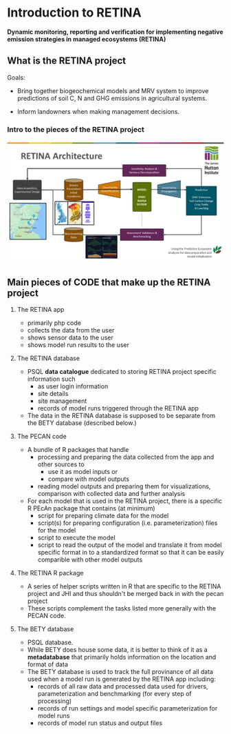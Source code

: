 # Introduction to RETINA

**Dynamic monitoring, reporting and verification for implementing negative emission strategies in managed ecosystems (RETINA)**

## What is the RETINA project

Goals:

- Bring together biogeochemical models and MRV system to improve predictions of soil C, N and GHG emissions in agricultural systems.

- Inform landowners when making management decisions.

### Intro to the pieces of the RETINA project

![](images/RETINA_architecture.png)

## Main pieces of CODE that make up the RETINA project

1. The RETINA app
    - primarily php code
    - collects the data from the user
    - shows sensor data to the user
    - shows model run results to the user

2. The RETINA database
    - PSQL **data catalogue** dedicated to storing RETINA project specific information such 
        - as user login information 
        - site details
        - site management 
        - records of model runs triggered through the RETINA app
    - The data in the RETINA database is supposed to be separate from the BETY database (described below.) 

3. The PECAN code
    - A bundle of R packages that handle 
        - processing and preparing the data collected from the app and other sources to 
            - use it as model inputs or 
            - compare with model outputs
        - reading model outputs and preparing them for visualizations, comparison with collected data and further analysis
    - For each model that is used in the RETINA project, there is a specific R PEcAn package that contains (at minimum)
        - script for preparing climate data for the model
        - script(s) for preparing configuration (i.e. parameterization) files for the model
        - script to execute the model
        - script to read the output of the model and translate it from model specific format in to a standardized format so that it can be easily comparible with other model outputs

4. The RETINA R package
    - A series of helper scripts written in R that are specific to the RETINA project and JHI and thus shouldn't be merged back in with the pecan project 
    - These scripts complement the tasks listed more generally with the PECAN code. 

5. The BETY database
    - PSQL database. 
    - While BETY does house some data, it is better to think of it as a **metadatabase** that primarily holds information on the location and format of data
    - The BETY database is used to track the full provinance of all data used when a model run is generated by the RETINA app including:
        - records of all raw data and processed data used for drivers, parameterization and benchmarking (for every step of processing)
        - records of run settings and model specific parameterization for model runs 
        - records of model run status and output files
